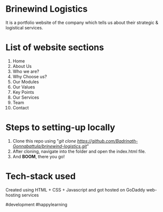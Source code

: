 # Brinewind Logistics
It is a portfolio website of the company which tells us about their strategic & logistical services.

# List of website sections
1. Home
2. About Us
3. Who we are?
4. Why Choose us?
5. Our Modules
6. Our Values
7. Key Points
8. Our Services
9. Team
10. Contact

# Steps to setting-up locally
1. Clone this repo using "_git clone https://github.com/Badrinath-Gonnabattula/brinewind-logistics.git_"
2. After cloning, navigate into the folder and open the index.html file.
3. And **BOOM**, there you go!

# Tech-stack used
Created using HTML + CSS + Javascript and got hosted on GoDaddy web-hosting services 

#development
#happylearning
